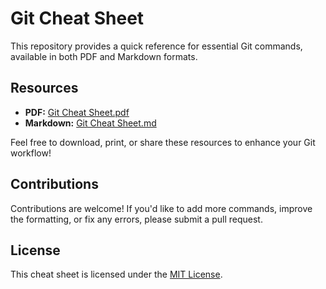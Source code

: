 # Git Cheat Sheet

This repository provides a quick reference for essential Git commands, available in both PDF and Markdown formats. 

## Resources

* **PDF:** [Git Cheat Sheet.pdf](https://github.com/dd-goran/git-cheat-sheet/blob/main/digiden_dev-git_cheat_sheet-v1-l.pdf)
* **Markdown:** [Git Cheat Sheet.md](https://github.com/dd-goran/git-cheat-sheet/blob/main/git-cheat-sheet.md)

Feel free to download, print, or share these resources to enhance your Git workflow!

## Contributions

Contributions are welcome! If you'd like to add more commands, improve the formatting, or fix any errors, please submit a pull request.

## License

This cheat sheet is licensed under the [MIT License](LICENSE).
